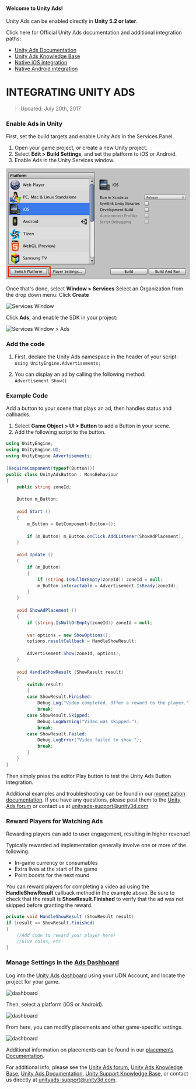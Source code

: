 #### Welcome to Unity Ads!

Unity Ads can be enabled directly in **Unity 5.2 or later**.

Click here for Official Unity Ads documentation and additional integration paths:

- [Unity Ads Documentation](https://docs.unity3d.com/Manual/UnityAdsHowTo.html)
- [Unity Ads Knowledge Base](http://unityads.unity3d.com/help/monetization/getting-started)
- [Native iOS integration](http://unityads.unity3d.com/help/monetization/integration-guide-ios)
- [Native Android integration](http://unityads.unity3d.com/help/monetization/integration-guide-android)

# INTEGRATING UNITY ADS

> Updated: July 20th, 2017

### Enable Ads in Unity

First, set the build targets and enable Unity Ads in the Services Panel.

1. Open your game project, or create a new Unity project.
2. Select **Edit > Build Settings**, and set the platform to iOS or Android.
3. Enable Ads in the Unity Services window.

![Build Settings](images/build-settings.png)

Once that's done, select **Window > Services** 
Select an Organization from the drop down menu:
Click **Create**

![Services Window](images/servicesorg.png)

Click **Ads**, and enable the SDK in your project:

![Services Window > Ads](images/services.png)

### Add the code

1. First, declare the Unity Ads namespace in the header of your script:  
 	`using UnityEngine.Advertisements;`

2. You can display an ad by calling the following method:  
	`Advertisement.Show()`

### Example Code
Add a button to your scene that plays an ad, then handles status and callbacks.

  1. Select **Game Object > UI > Button** to add a Button in your scene.
  2. Add the following script to the button.

```csharp
using UnityEngine;
using UnityEngine.UI;
using UnityEngine.Advertisements;

[RequireComponent(typeof(Button))]
public class UnityAdsButton : MonoBehaviour
{
	public string zoneId;

	Button m_Button;

	void Start ()
	{
		m_Button = GetComponent<Button>();

		if (m_Button) m_Button.onClick.AddListener(ShowAdPlacement);
	}

	void Update ()
	{
		if (m_Button)
		{
			if (string.IsNullOrEmpty(zoneId)) zoneId = null;
			m_Button.interactable = Advertisement.IsReady(zoneId);
		}
	}

	void ShowAdPlacement ()
	{
		if (string.IsNullOrEmpty(zoneId)) zoneId = null;

		var options = new ShowOptions();
		options.resultCallback = HandleShowResult;

		Advertisement.Show(zoneId, options);
	}

	void HandleShowResult (ShowResult result)
	{
		switch(result)
		{
		case ShowResult.Finished:
			Debug.Log("Video completed. Offer a reward to the player.");
			break;
		case ShowResult.Skipped:
			Debug.LogWarning("Video was skipped.");
			break;
		case ShowResult.Failed:
			Debug.LogError("Video failed to show.");
			break;
		}
	}
}
```
Then simply press the editor Play button to test the Unity Ads Button integration.

Additional examples and troubleshooting can be found in our [monetization documentation](http://unityads.unity3d.com/help/monetization/integration-guide-unity).
If you have any questions, please post them to the [Unity Ads forum](http://forum.unity3d.com/forums/unity-ads.67) or contact us at unityads-support@unity3d.com

### Reward Players for Watching Ads

Rewarding players can add to user engagement, resulting in higher revenue!

Typically rewarded ad implementation generally involve one or more of the following: 

- In-game currency or consumables
- Extra lives at the start of the game
- Point boosts for the next round

You can reward players for completing a video ad using the **HandleShowResult** callback method in the example above. Be sure to check that the result is **ShowResult.Finished** to verify that the ad was not skipped before granting the reward.

```csharp
private void HandleShowResult (ShowResult result)
if (result == ShowResult.Finished)
{
	//Add code to reward your player here!
	//Give coins, etc
}
```

### Manage Settings in the [Ads Dashboard](https://dashboard.unityads.unity3d.com/Dashboard)

Log into the [Unity Ads dashboard](https://dashboard.unityads.unity3d.com/Dashboard) using your UDN Account, and locate the project for your game.

![dashboard](images/dashboard-A.png)

Then, select a platform (iOS or Android).

![dashboard](images/dashboard-b.png)

From here, you can modify placements and other game-specific settings.

![dashboard](images/dashboard-c.png)

Additional information on placements can be found in our [placements Documentation](http://unityads.unity3d.com/help/monetization/placements).

For additional info, please see the [Unity Ads forum](http://forum.unity3d.com/forums/unity-ads.67), [Unity Ads Knowledge Base](http://unityads.unity3d.com/help/monetization/getting-started), [Unity Ads Documentation](https://docs.unity3d.com/Manual/UnityAdsHowTo.html), [Unity Support Knowledge Base](https://support.unity3d.com/hc/en-us/sections/201163835-Ads), or contact us directly at unityads-support@unity3d.com.


